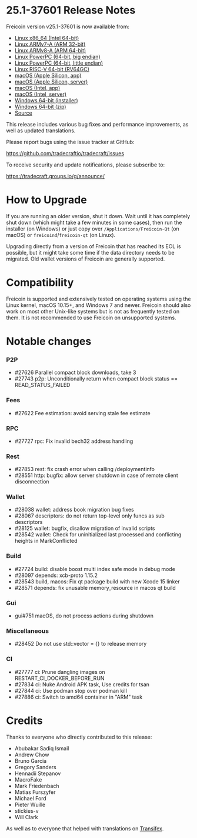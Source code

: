 25.1-37601 Release Notes
========================

Freicoin version v25.1-37601 is now available from:

  * [Linux x86_64 (Intel 64-bit)](https://s3.amazonaws.com/in.freico.stable/freicoin-v25.1-37601-x86_64-linux-gnu.tar.gz)
  * [Linux ARMv7-A (ARM 32-bit)](https://s3.amazonaws.com/in.freico.stable/freicoin-v25.1-37601-arm-linux-gnueabihf.tar.gz)
  * [Linux ARMv8-A (ARM 64-bit)](https://s3.amazonaws.com/in.freico.stable/freicoin-v25.1-37601-aarch64-linux-gnu.tar.gz)
  * [Linux PowerPC (64-bit, big endian)](https://s3.amazonaws.com/in.freico.stable/freicoin-v25.1-37601-powerpc64-linux-gnu.tar.gz)
  * [Linux PowerPC (64-bit, little endian)](https://s3.amazonaws.com/in.freico.stable/freicoin-v25.1-37601-powerpc64le-linux-gnu.tar.gz)
  * [Linux RISC-V 64-bit (RV64GC)](https://s3.amazonaws.com/in.freico.stable/freicoin-v25.1-37601-riscv64-linux-gnu.tar.gz)
  * [macOS (Apple Silicon, app)](https://s3.amazonaws.com/in.freico.stable/freicoin-v25.1-37601-arm64-apple-darwin.dmg)
  * [macOS (Apple Silicon, server)](https://s3.amazonaws.com/in.freico.stable/freicoin-v25.1-37601-arm64-apple-darwin.tar.gz)
  * [macOS (Intel, app)](https://s3.amazonaws.com/in.freico.stable/freicoin-v25.1-37601-x86_64-apple-darwin.dmg)
  * [macOS (Intel, server)](https://s3.amazonaws.com/in.freico.stable/freicoin-v25.1-37601-x86_64-apple-darwin.tar.gz)
  * [Windows 64-bit (installer)](https://s3.amazonaws.com/in.freico.stable/freicoin-v25.1-37601-win64-setup.exe)
  * [Windows 64-bit (zip)](https://s3.amazonaws.com/in.freico.stable/freicoin-v25.1-37601-win64.zip)
  * [Source](https://github.com/tradecraftio/tradecraft/archive/v25.1-37601.zip)

This release includes various bug fixes and performance improvements, as well
as updated translations.

Please report bugs using the issue tracker at GitHub:

  <https://github.com/tradecraftio/tradecraft/issues>

To receive security and update notifications, please subscribe to:

  <https://tradecraft.groups.io/g/announce/>

How to Upgrade
==============

If you are running an older version, shut it down. Wait until it has
completely shut down (which might take a few minutes in some cases), then run
the installer (on Windows) or just copy over `/Applications/Freicoin-Qt` (on
macOS) or `freicoind`/`freicoin-qt` (on Linux).

Upgrading directly from a version of Freicoin that has reached its EOL is
possible, but it might take some time if the data directory needs to be
migrated.  Old wallet versions of Freicoin are generally supported.

Compatibility
=============

Freicoin is supported and extensively tested on operating systems using the
Linux kernel, macOS 10.15+, and Windows 7 and newer.  Freicoin should also
work on most other Unix-like systems but is not as frequently tested on them.
It is not recommended to use Freicoin on unsupported systems.

Notable changes
===============

### P2P

- #27626 Parallel compact block downloads, take 3
- #27743 p2p: Unconditionally return when compact block status == READ_STATUS_FAILED

### Fees

- #27622 Fee estimation: avoid serving stale fee estimate

### RPC

- #27727 rpc: Fix invalid bech32 address handling

### Rest

- #27853 rest: fix crash error when calling /deploymentinfo
- #28551 http: bugfix: allow server shutdown in case of remote client disconnection

### Wallet

- #28038 wallet: address book migration bug fixes
- #28067 descriptors: do not return top-level only funcs as sub descriptors
- #28125 wallet: bugfix, disallow migration of invalid scripts
- #28542 wallet: Check for uninitialized last processed and conflicting heights in MarkConflicted

### Build

- #27724 build: disable boost multi index safe mode in debug mode
- #28097 depends: xcb-proto 1.15.2
- #28543 build, macos: Fix qt package build with new Xcode 15 linker
- #28571 depends: fix unusable memory_resource in macos qt build

### Gui

- gui#751 macOS, do not process actions during shutdown

### Miscellaneous

- #28452 Do not use std::vector = {} to release memory

### CI

- #27777 ci: Prune dangling images on RESTART_CI_DOCKER_BEFORE_RUN
- #27834 ci: Nuke Android APK task, Use credits for tsan
- #27844 ci: Use podman stop over podman kill
- #27886 ci: Switch to amd64 container in "ARM" task

Credits
=======

Thanks to everyone who directly contributed to this release:

- Abubakar Sadiq Ismail
- Andrew Chow
- Bruno Garcia
- Gregory Sanders
- Hennadii Stepanov
- MacroFake
- Mark Friedenbach
- Matias Furszyfer
- Michael Ford
- Pieter Wuille
- stickies-v
- Will Clark

As well as to everyone that helped with translations on
[Transifex](https://www.transifex.com/tradecraft/freicoin-1/).
